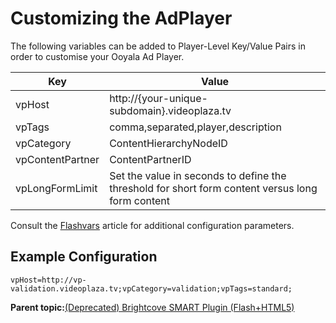 # Customizing the AdPlayer

The following variables can be added to Player-Level Key/Value Pairs in order to customise your Ooyala Ad Player.

|Key|Value|
|---|-----|
|vpHost|http://\{your-unique-subdomain\}.videoplaza.tv|
|vpTags|comma,separated,player,description|
|vpCategory|ContentHierarchyNodeID|
|vpContentPartner|ContentPartnerID|
|vpLongFormLimit|Set the value in seconds to define the threshold for short form content versus long form content|

Consult the [Flashvars](integration_flashvars_configuration_variables.md) article for additional configuration parameters.

## Example Configuration

`vpHost=http://vp-validation.videoplaza.tv;vpCategory=validation;vpTags=standard;`

**Parent topic:**[\(Deprecated\) Brightcove SMART Plugin \(Flash+HTML5\)](../../../oadtech/ad_serving/dg/plugin_bc_smart_flash_html5_deprecated.md)

